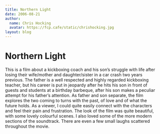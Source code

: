 ```yaml
---
title: Northern Light
date: 2006-08-21
author:
  name: Chris Hocking
  avatar: https://fcp.cafe/static/chrishocking.jpg
layout: blog
---
```

# Northern Light

This is a film about a kickboxing coach and his son’s struggle with life after losing their wife/mother and daughter/sister in a car crash two years previous. The father is a well respected and highly regarded kickboxing teacher, but his career is put in jeopardy after he hits his son in front of guests and students at a birthday barbeque, after his son makes a peculiar attempt for his father’s attention. As father and son separate, the film explores the two coming to turns with the past, of love and of what the future holds. As a viewer, I could quite easily connect with the characters and feel their pain and frustration. The look of the film was quite beautiful, with some lovely colourful scenes. I also loved some of the more modern sections of the soundtrack. There are even a few small laughs scattered throughout the movie.